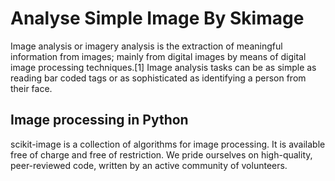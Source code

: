 # Analyse Simple Image By Skimage

Image analysis or imagery analysis is the extraction of meaningful information from images; mainly from digital images by means of digital image processing techniques.[1] Image analysis tasks can be as simple as reading bar coded tags or as sophisticated as identifying a person from their face.

## Image processing in Python

scikit-image is a collection of algorithms for image processing. It is available free of charge and free of restriction. We pride ourselves on high-quality, peer-reviewed code, written by an active community of volunteers.

